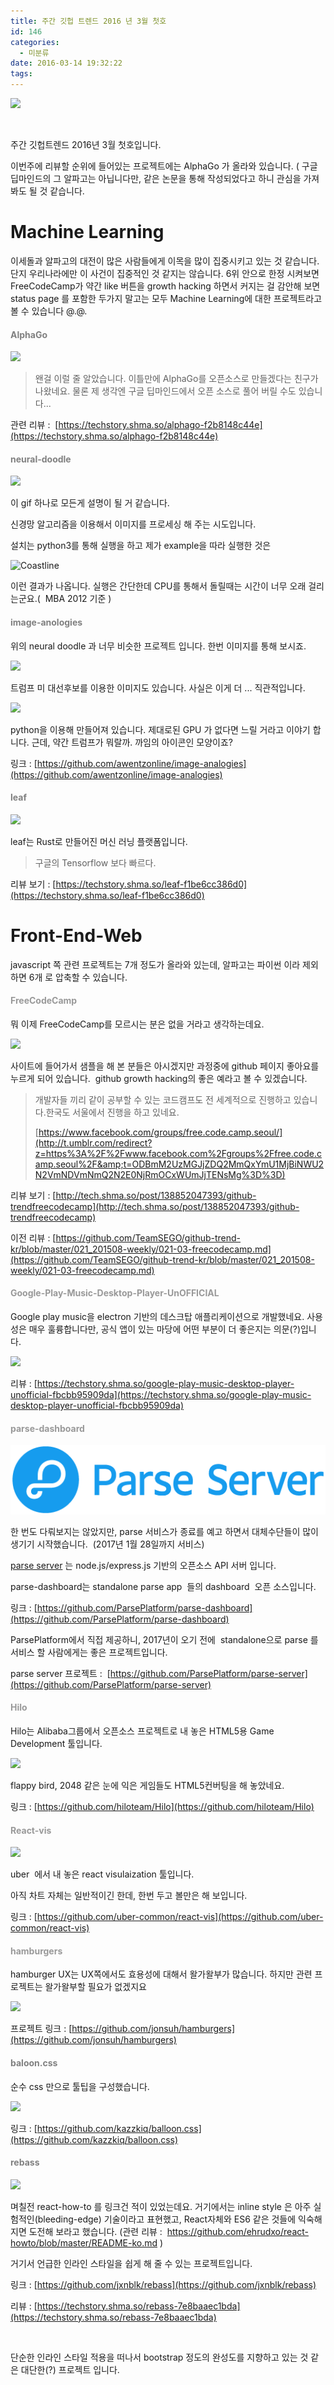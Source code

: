 ```yaml
---
title: 주간 깃헙 트렌드 2016 년 3월 첫호
id: 146
categories:
  - 미분류
date: 2016-03-14 19:32:22
tags:
---
```


![](http://i.imgur.com/KxXNI51.png)

&nbsp;

주간 깃헙트렌드 2016년 3월 첫호입니다.

이번주에 리뷰할 순위에 들어있는 프로젝트에는 AlphaGo 가 올라와 있습니다. ( 구글 딥마인드의 그 알파고는 아닙니다만, 같은 논문을 통해 작성되었다고 하니 관심을 가져봐도 될 것 같습니다.

# Machine Learning

이세돌과 알파고의 대전이 많은 사람들에게 이목을 많이 집중시키고 있는 것 같습니다. 단지 우리나라에만 이 사건이 집중적인 것 같지는 않습니다. 6위 안으로 한정 시켜보면 FreeCodeCamp가 약간 like 버튼을 growth hacking 하면서 커지는 걸 감안해 보면 status page 를 포함한 두가지 말고는 모두 Machine Learning에 대한 프로젝트라고 볼 수 있습니다 @.@.

#### <span style="color: #808080;">AlphaGo</span>

![](https://cdn-images-1.medium.com/max/2000/1*15xWjTnuN6nYA0UYO7O9EA.png)

> 왠걸 이럴 줄 알았습니다. 이틀만에 AlphaGo를 오픈소스로 만들겠다는 친구가 나왔네요. 물론 제 생각엔 구글 딥마인드에서 오픈 소스로 풀어 버릴 수도 있습니다...

관련 리뷰 :  [https://techstory.shma.so/alphago-f2b8148c44e](https://techstory.shma.so/alphago-f2b8148c44e)

#### <span style="color: #808080;">neural-doodle</span>

![](https://github.com/alexjc/neural-doodle/raw/master/docs/Workflow.gif)

이 gif 하나로 모든게 설명이 될 거 같습니다.

신경망 알고리즘을 이용해서 이미지를 프로세싱 해 주는 시도입니다.

설치는 python3를 통해 실행을 하고 제가 example을 따라 실행한 것은

![Coastline](http://devpools.kr/wordpress/wp-content/uploads/2016/03/Coastline.png)

이런 결과가 나옵니다. 실행은 간단한데 CPU를 통해서 돌릴때는 시간이 너무 오래 걸리는군요.(  MBA 2012 기준 )

#### <span style="color: #808080;">image-anologies</span>

위의 neural doodle 과 너무 비슷한 프로젝트 입니다. 한번 이미지를 통해 보시죠.

![](https://raw.githubusercontent.com/awentzonline/image-analogies/master/examples/images/image-analogy-explanation.jpg)

트럼프 미 대선후보를 이용한 이미지도 있습니다. 사실은 이게 더 ... 직관적입니다.

![](https://raw.githubusercontent.com/awentzonline/image-analogies/master/examples/images/trump-image-analogy.jpg)

python을 이용해 만들어져 있습니다. 제대로된 GPU 가 없다면 느릴 거라고 이야기 합니다. 근데, 약간 트럼프가 뭐랄까. 까임의 아이콘인 모양이죠?

링크 : [https://github.com/awentzonline/image-analogies](https://github.com/awentzonline/image-analogies)

#### <span style="color: #808080;">leaf</span>

![](https://cdn-images-1.medium.com/max/800/1*cpn7ohXQOWv-IFnGMYhCOw.png)

leaf는 Rust로 만들어진 머신 러닝 플랫폼입니다.

> 구글의 Tensorflow 보다 빠르다.

리뷰 보기 : [https://techstory.shma.so/leaf-f1be6cc386d0](https://techstory.shma.so/leaf-f1be6cc386d0)

# Front-End-Web

javascript 쪽 관련 프로젝트는 7개 정도가 올라와 있는데, 알파고는 파이썬 이라 제외하면 6개 로 압축할 수 있습니다.

#### <span style="color: #999999;">FreeCodeCamp</span>

뭐 이제 FreeCodeCamp를 모르시는 분은 없을 거라고 생각하는데요.

![](https://camo.githubusercontent.com/60c67cf9ac2db30d478d21755289c423e1f985c6/68747470733a2f2f73332e616d617a6f6e6177732e636f6d2f66726565636f646563616d702f776964652d736f6369616c2d62616e6e65722e706e67)

사이트에 들어가서 샘플을 해 본 분들은 아시겠지만 과정중에 github 페이지 좋아요를 누르게 되어 있습니다.  github growth hacking의 좋은 예라고 볼 수 있겠습니다.

> 개발자들 끼리 같이 공부할 수 있는 코드캠프도 전 세계적으로 진행하고 있습니다.한국도 서울에서 진행을 하고 있네요.
> 
> [https://www.facebook.com/groups/free.code.camp.seoul/](http://t.umblr.com/redirect?z=https%3A%2F%2Fwww.facebook.com%2Fgroups%2Ffree.code.camp.seoul%2F&amp;t=ODBmM2UzMGJjZDQ2MmQxYmU1MjBiNWU2N2VmNDVmNmQ2N2E0NjRmOCxWUmJjTENsMg%3D%3D)

리뷰 보기 : [http://tech.shma.so/post/138852047393/github-trendfreecodecamp](http://tech.shma.so/post/138852047393/github-trendfreecodecamp)

이전 리뷰 : [https://github.com/TeamSEGO/github-trend-kr/blob/master/021_201508-weekly/021-03-freecodecamp.md](https://github.com/TeamSEGO/github-trend-kr/blob/master/021_201508-weekly/021-03-freecodecamp.md)

#### 

#### <span style="color: #999999;">Google-Play-Music-Desktop-Player-UnOFFICIAL</span>

Google play music을 electron 기반의 데스크탑 애플리케이션으로 개발했네요. 사용성은 매우 훌륭합니다만, 공식 앱이 있는 마당에 어떤 부분이 더 좋은지는 의문(?)입니다.

![](https://cdn-images-1.medium.com/max/2000/1*Qh8YBo47zIkAaoOLz5Xuxw.png)

리뷰 : [https://techstory.shma.so/google-play-music-desktop-player-unofficial-fbcbb95909da](https://techstory.shma.so/google-play-music-desktop-player-unofficial-fbcbb95909da)

#### <span style="color: #999999;">parse-dashboard</span>

![](https://github.com/ParsePlatform/parse-server/raw/master/.github/parse-server-logo.png?raw=true)

한 번도 다뤄보지는 않았지만, parse 서비스가 종료를 예고 하면서 대체수단들이 많이 생기기 시작했습니다.  (2017년 1월 28일까지 서비스)

[parse server](http://parse.com/) 는 node.js/express.js 기반의 오픈소스 API 서버 입니다.

parse-dashboard는 standalone parse app  들의 dashboard  오픈 소스입니다.

링크 : [https://github.com/ParsePlatform/parse-dashboard](https://github.com/ParsePlatform/parse-dashboard)

ParsePlatform에서 직접 제공하니, 2017년이 오기 전에  standalone으로 parse 를 서비스 할 사람에게는 좋은 프로젝트입니다.

parse server 프로젝트 :  [https://github.com/ParsePlatform/parse-server](https://github.com/ParsePlatform/parse-server)

#### <span style="color: #999999;">Hilo</span>

Hilo는 Alibaba그룹에서 오픈소스 프로젝트로 내 놓은 HTML5용 Game Development 툴입니다.

![](https://camo.githubusercontent.com/2a776993b79b85a3981c59db0259d3a8fa11f2e7/68747470733a2f2f696d672e616c6963646e2e636f6d2f7470732f54423176446c424c565858585863445856585858585858585858582d3835302d3830362e706e67)

flappy bird, 2048 같은 눈에 익은 게임들도 HTML5컨버팅을 해 놓았네요.

링크 : [https://github.com/hiloteam/Hilo](https://github.com/hiloteam/Hilo)

#### <span style="color: #999999;">React-vis</span>

![](https://i.imgur.com/IhHrIqV.png)

uber  에서 내 놓은 react visulaization 툴입니다.

아직 차트 자체는 일반적이긴 한데, 한번 두고 볼만은 해 보입니다.

링크 : [https://github.com/uber-common/react-vis](https://github.com/uber-common/react-vis)

#### <span style="color: #999999;">hamburgers</span>

hamburger UX는 UX쪽에서도 효용성에 대해서 왈가왈부가 많습니다. 하지만 관련 프로젝트는 왈가왈부할 필요가 없겠지요

![](https://camo.githubusercontent.com/e31deea6ce94f9dfe4fc2dd8b39fa6b4f8913aa7/687474703a2f2f692e696d6775722e636f6d2f743763556a44752e676966)

프로젝트 링크 : [https://github.com/jonsuh/hamburgers](https://github.com/jonsuh/hamburgers)

#### <span style="color: #808080;">baloon.css</span>

순수 css 만으로 툴팁을 구성했습니다.

![](https://github.com/kazzkiq/balloon.css/raw/master/sample.gif)

링크 : [https://github.com/kazzkiq/balloon.css](https://github.com/kazzkiq/balloon.css)

#### <span style="color: #808080;">rebass</span>

![](https://cdn-images-1.medium.com/max/2000/1*2_4nz277BgjkpQIUIuzYEA.png)

며칠전 react-how-to 를 링크건 적이 있었는데요. 거기에서는 inline style 은 아주 실험적인(bleeding-edge) 기술이라고 표현했고, React자체와 ES6 같은 것들에 익숙해 지면 도전해 보라고 했습니다. (관련 리뷰 :  https://github.com/ehrudxo/react-howto/blob/master/README-ko.md )

거기서 언급한 인라인 스타일을 쉽게 해 줄 수 있는 프로젝트입니다.

링크 : [https://github.com/jxnblk/rebass](https://github.com/jxnblk/rebass)

리뷰 : [https://techstory.shma.so/rebass-7e8baaec1bda](https://techstory.shma.so/rebass-7e8baaec1bda)

&nbsp;

단순한 인라인 스타일 적용을 떠나서 bootstrap 정도의 완성도를 지향하고 있는 것 같은 대단한(?) 프로젝트 입니다.

&nbsp;